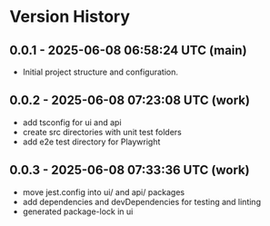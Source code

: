 # Version History

## 0.0.1 - 2025-06-08 06:58:24 UTC (main)
- Initial project structure and configuration.

## 0.0.2 - 2025-06-08 07:23:08 UTC (work)
- add tsconfig for ui and api
- create src directories with unit test folders
- add e2e test directory for Playwright

## 0.0.3 - 2025-06-08 07:33:36 UTC (work)
- move jest.config into ui/ and api/ packages
- add dependencies and devDependencies for testing and linting
- generated package-lock in ui
